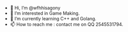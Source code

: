 - 👋 Hi, I’m @wfhhisagony
- 👀 I’m interested in Game Making.
- 🌱 I’m currently learning C++ and Golang.
- 📫 How to reach me : contact me on QQ 2545531794.

<!---
wfhhisagony/wfhhisagony is a ✨ special ✨ repository because its `README.md` (this file) appears on your GitHub profile.
You can click the Preview link to take a look at your changes.
--->
